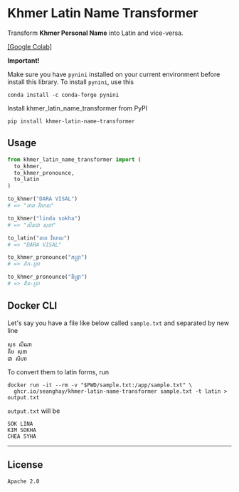 # Khmer Latin Name Transformer

Transform **Khmer Personal Name** into Latin and vice-versa.

[[Google Colab]](https://colab.research.google.com/drive/17r-9ubY_oGWfQMaaH2xFPPS8DKe1fsvi?usp=sharing)

**Important!**

Make sure you have `pynini` installed on your current environment before install this library. To install `pynini`, use this

```shell
conda install -c conda-forge pynini
```

Install khmer_latin_name_transformer from PyPI

```shell
pip install khmer-latin-name-transformer
```

## Usage

```python
from khmer_latin_name_transformer import (
  to_khmer,
  to_khmer_pronounce,
  to_latin
)

to_khmer("DARA VISAL")
# => "តារា វិសាល"

to_khmer("linda sokha")
# => "លីនដា សុខា"

to_latin("តារា វិសាល")
# => "DARA VISAL"

to_khmer_pronounce("ភក្ត្រា")
# => ភ័ក-ត្រា

to_khmer_pronounce("និន្ទ្រា")
# => និន-ទ្រា
```


## Docker CLI

Let's say you have a file like below called `sample.txt` and separated by new line

```
សុខ លីណា
គឹម សុខា
ជា សីហា
```

To convert them to latin forms, run

```shell
docker run -it --rm -v "$PWD/sample.txt:/app/sample.txt" \
  ghcr.io/seanghay/khmer-latin-name-transformer sample.txt -t latin > output.txt
```

`output.txt` will be

```
SOK LINA
KIM SOKHA
CHEA SYHA
```

---

## License

`Apache 2.0`
